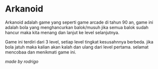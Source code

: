 # Arkanoid

Arkanoid adalah game yang seperti game arcade di tahun 90 an, game ini adalah bola yang menghancurkan balok/musuh jika semua balok sudah hancur maka kita menang dan lanjut ke level selanjutnya. 

Game ini terdiri dari 3 level, setiap level tingkat kesusahnnya berbeda. jika bola jatuh maka kalian akan kalah dan ulang dari level pertama. selamat mencobaa dan menikmati game ini.

*made by rodrigo*
